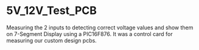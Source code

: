 # 5V_12V_Test_PCB
 Measuring the 2 inputs to detecting correct voltage values and show them on 7-Segment Display using a PIC16F876. It was a control card for measuring our custom design pcbs.
